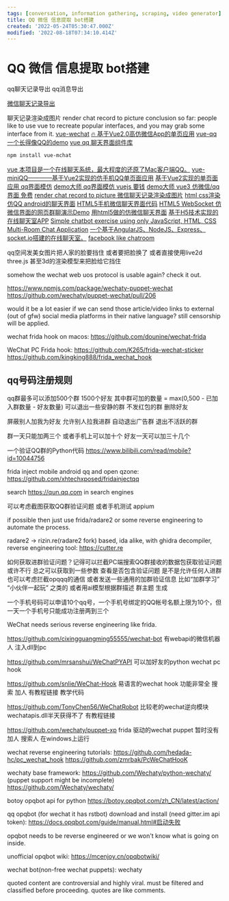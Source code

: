 ```yaml
---
tags: [conversation, information gathering, scraping, video generator]
title: QQ 微信 信息提取 bot搭建
created: '2022-05-24T05:30:47.000Z'
modified: '2022-08-18T07:34:10.414Z'
---
```


# QQ 微信 信息提取 bot搭建

qq聊天记录导出 qq消息导出

[微信聊天记录导出](https://github.com/ppwwyyxx/wechat-dump)

聊天记录渲染成图片 render chat record to picture
conclusion so far: people like to use vue to recreate popular interfaces, and you may grab some interface from it.
[vue-wechat](https://github.com/useryangtao/vue-wechat)
[🔥 基于Vue2.0高仿微信App的单页应用](https://github.com/zhaohaodang/vue-WeChat)
[vue-qq](https://github.com/lensh/vue-qq)
[一个长得像QQ的demo](https://github.com/lensh/vue-qq)
[vue qq 聊天界面组件库](https://blog.csdn.net/weixin_45783387/article/details/121595190)
```bash
npm install vue-mchat
```
[vue 本项目是一个在线聊天系统，最大程度的还原了Mac客户端QQ。](https://github.com/likaia/chat-system)
[vue-miniQQ————基于Vue2实现的仿手机QQ单页面应用](https://github.com/jiangqizheng/vue-MiniQQ)
[基于Vue2实现的单页面应用 qq界面模仿](https://github.com/lvzhenbang/vue2-qq)
[demo大师 qq界面模仿 vuejs 要钱](http://www.demodashi.com/demo/12539.html)
[demo大师 vue3 仿微信/qq界面 免费](http://www.demodashi.com/demo/17893.html)
[render chat record to picture 微信聊天记录渲染成图片](https://github.com/ppwwyyxx/wechat-dump/blob/master/dump-html.py)
[html css渲染](https://blog.csdn.net/weixin_42298415/article/details/117871213)
[仿QQ android的聊天界面](https://github.com/zb-tjw/imooc_tuling)
[HTML5手机微信聊天界面代码](https://blog.csdn.net/weixin_30745553/article/details/98240195)
[HTML5 WebSocket 仿微信界面的网页群聊演示Demo](https://gitee.com/ydq/WebChat?_from=gitee_search)
[用html5做的仿微信聊天界面](https://gitee.com/qjx378/wxchat?_from=gitee_search)
[基于H5技术实现的在线聊天室APP](https://github.com/helpcode/chat-room)
[Simple chatbot exercise using only JavaScript, HTML, CSS](https://github.com/sylviapap/chatbot)
[Multi-Room Chat Application](https://github.com/uditalias/chat-nodejs)
[一个基于AngularJS、NodeJS、Express、socket.io搭建的在线聊天室。](https://github.com/sheila1227/ChatRoom-AngularJS)
[facebook like chatroom](https://github.com/shaadomanthra/facebook-like-chat)

qq空间发美女图片把人家的脸要挡住 或者要把脸换了 或者直接使用live2d three.js 甚至3d的渲染模型来把脸给它挡住

somehow the wechat web uos protocol is usable again? check it out.

https://www.npmjs.com/package/wechaty-puppet-wechat
https://github.com/wechaty/puppet-wechat/pull/206

would it be a lot easier if we can send those article/video links to external (out of gfw) social media platforms in their native language? still censorship will be applied.

wechat frida hook on macos:
https://github.com/dounine/wechat-frida

WeChat PC Frida hook:
https://github.com/K265/frida-wechat-sticker
https://github.com/kingking888/frida_wechat_hook

## qq号码注册规则

qq群最多可以添加500个群 1500个好友 其中群可加的数量 = max(0,500 - 已加入群数量 - 好友数量)
可以退出一些安静的群 不发红包的群 删除好友

屏蔽别人加我为好友 允许别人拉我进群 自动退出广告群 退出不活跃的群

群一天只能加两三个 或者手机上可以加十个
好友一天可以加三十几个

一个验证QQ群的Python代码
https://www.bilibili.com/read/mobile?id=10044756

frida inject mobile android qq and open qzone:
https://github.com/xhtechxposed/fridainjectqq

search https://qun.qq.com in search engines

可以考虑截图获取QQ群验证问题 或者手机测试 appium

if possible then just use frida/radare2 or some reverse engineering to automate the process.

radare2 -> rizin.re(radare2 fork) based, ida alike, with ghidra decompiler, reverse engineering tool:
https://cutter.re

如何获取进群验证问题？记得可以拦截PC端搜索QQ群接收的数据包获取验证问题 或许不行 总之可以获取到一些参数 查看是否包含验证问题 是不是允许任何人进群 也可以考虑拦截opqqq的通信 或者发送一些通用的加群验证信息 比如“加群学习” “小伙伴一起玩” 之类的 或者用ai模型根据群描述 群主题 生成

一个手机号码可以申请10个qq号，一个手机号绑定的QQ帐号名额上限为10个，但一天一个手机号只能成功注册两到三个

WeChat needs serious reverse engineering like frida.

https://github.com/cixingguangming55555/wechat-bot
有webapi的微信机器人 注入dll到pc

https://github.com/mrsanshui/WeChatPYAPI
可以加好友的python wechat pc hook

https://github.com/snlie/WeChat-Hook
易语言的wechat hook 功能非常全 搜索 加人 有教程链接 教学代码

https://github.com/TonyChen56/WeChatRobot
比较老的wechat逆向模块 wechatapis.dll半天获得不了 有教程链接

https://github.com/wechaty/puppet-xp
frida 驱动的wechat puppet 暂时没有加人 搜索人 在windows上运行

wechat reverse engineering tutorials:
https://github.com/hedada-hc/pc_wechat_hook
https://github.com/zmrbak/PcWeChatHooK

wechaty base framework:
https://github.com/Wechaty/python-wechaty/ (puppet support might be incomplete)
https://github.com/Wechaty/wechaty/

botoy opqbot api for python
https://botoy.opqbot.com/zh_CN/latest/action/

qq opqbot (for wechat it has rstbot) download and install (need gitter.im api token):
https://docs.opqbot.com/guide/manual.html#启动失败

opqbot needs to be reverse engineered or we won't know what is going on inside.

unofficial opqbot wiki:
https://mcenjoy.cn/opqbotwiki/

wechat bot(non-free wechat puppets):
wechaty

quoted content are controversial and highly viral. must be filtered and classified before proceeding.
quotes are like comments.
